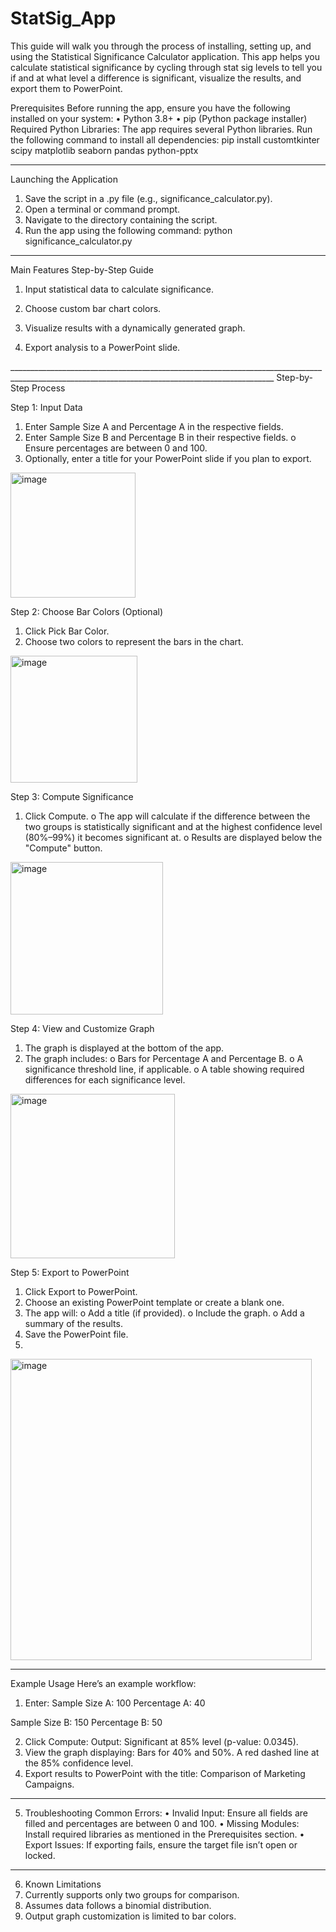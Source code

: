 # StatSig_App
This guide will walk you through the process of installing, setting up, and using the Statistical Significance Calculator application. This app helps you calculate statistical significance by cycling through stat sig levels to tell you if and at what level a difference is significant, visualize the results, and export them to PowerPoint.

Prerequisites
Before running the app, ensure you have the following installed on your system:
•	Python 3.8+
•	pip (Python package installer)
Required Python Libraries:
The app requires several Python libraries. Run the following command to install all dependencies:
pip install customtkinter scipy matplotlib seaborn pandas python-pptx

________________________________________________________________________________________________________________________________________________ 
Launching the Application
1.	Save the script in a .py file (e.g., significance_calculator.py).
2.	Open a terminal or command prompt.
3.	Navigate to the directory containing the script.
4.	Run the app using the following command:
python significance_calculator.py

 ________________________________________________________________________________________________________________________________________________ 
Main Features Step-by-Step Guide

1.	Input statistical data to calculate significance.

2.	Choose custom bar chart colors.
3.	Visualize results with a dynamically generated graph.
4.	Export analysis to a PowerPoint slide.

________________________________________________________________________________________________________________________________________________  Step-by-Step Process

Step 1: Input Data
1.	Enter Sample Size A and Percentage A in the respective fields.
2.	Enter Sample Size B and Percentage B in their respective fields.
o	Ensure percentages are between 0 and 100.
3.	Optionally, enter a title for your PowerPoint slide if you plan to export.
 
 <img width="200" alt="image" src="https://github.com/user-attachments/assets/a930e1fd-a6ae-4468-8769-eb4e081c4f6f">

 
Step 2: Choose Bar Colors (Optional)
1.	Click Pick Bar Color.
2.	Choose two colors to represent the bars in the chart.

 <img width="203" alt="image" src="https://github.com/user-attachments/assets/b803ec2c-e997-467b-adfb-f386f3ad450b">

 
Step 3: Compute Significance
1.	Click Compute.
o	The app will calculate if the difference between the two groups is statistically significant and at the highest confidence level (80%–99%) it becomes significant at.
o	Results are displayed below the "Compute" button.
 <img width="244" alt="image" src="https://github.com/user-attachments/assets/fb7251db-47a8-4cd9-96a9-de439f600ba8">

Step 4: View and Customize Graph
1.	The graph is displayed at the bottom of the app.
2.	The graph includes:
o	Bars for Percentage A and Percentage B.
o	A significance threshold line, if applicable.
o	A table showing required differences for each significance level.

 <img width="263" alt="image" src="https://github.com/user-attachments/assets/1274eff4-314d-43c9-a7cc-221fee1ae2d5">

Step 5: Export to PowerPoint
1.	Click Export to PowerPoint.
2.	Choose an existing PowerPoint template or create a blank one.
3.	The app will:
o	Add a title (if provided).
o	Include the graph.
o	Add a summary of the results.
4.	Save the PowerPoint file.
5.	
<img width="482" alt="image" src="https://github.com/user-attachments/assets/b6e0e365-0f90-45b5-b3ca-6321b6f6c987">

  ________________________________________________________________________________________________________________________________________________ 
Example Usage
Here’s an example workflow:
1.	Enter:
Sample Size A: 100
Percentage A: 40

Sample Size B: 150
Percentage B: 50

2.	Click Compute:
Output: Significant at 85% level (p-value: 0.0345).
3.	View the graph displaying:
Bars for 40% and 50%.
A red dashed line at the 85% confidence level.
4.	Export results to PowerPoint with the title: Comparison of Marketing Campaigns.

 ________________________________________________________________________________________________________________________________________________ 
5. Troubleshooting
Common Errors:
•	Invalid Input: Ensure all fields are filled and percentages are between 0 and 100.
•	Missing Modules: Install required libraries as mentioned in the Prerequisites section.
•	Export Issues: If exporting fails, ensure the target file isn’t open or locked.

 ________________________________________________________________________________________________________________________________________________ 
6. Known Limitations
1.	Currently supports only two groups for comparison.
2.	Assumes data follows a binomial distribution.
3.	Output graph customization is limited to bar colors.
